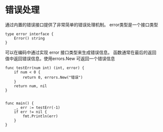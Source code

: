 # 错误处理

通过内置的错误接口提供了非常简单的错误处理机制。
error类型是一个接口类型

```
type error interface {
    Error() string
}
```

可以在编码中通过实现 error 接口类型来生成错误信息。
函数通常在最后的返回值中返回错误信息。使用errors.New 可返回一个错误信息

```
func testErr(num int) (int, error) {
	if num < 0 {
		return 0, errors.New("错误")
	}
	return num, nil
}


func main() {
	_, err := testErr(-1)
	if err != nil {
		fmt.Println(err)
	}
}

```